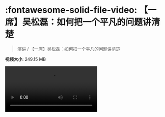 # :fontawesome-solid-file-video: 【一席】吴松磊：如何把一个平凡的问题讲清楚

> 演讲 / 【一席】吴松磊：如何把一个平凡的问题讲清楚

**视频大小**: 249.15 MB

<div class="video"><video src="https://file.hsyhx.top/archive/演讲/【一席】吴松磊：如何把一个平凡的问题讲清楚.mp4" controls preload>🤔 您的浏览器不支持 video 标签</video></div>